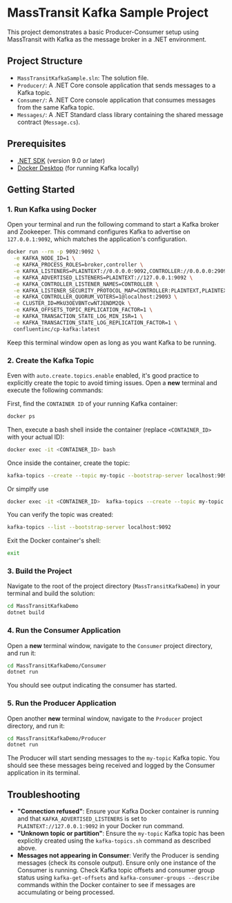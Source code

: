 # MassTransit Kafka Sample Project

This project demonstrates a basic Producer-Consumer setup using MassTransit with Kafka as the message broker in a .NET environment.

## Project Structure

- `MassTransitKafkaSample.sln`: The solution file.
- `Producer/`: A .NET Core console application that sends messages to a Kafka topic.
- `Consumer/`: A .NET Core console application that consumes messages from the same Kafka topic.
- `Messages/`: A .NET Standard class library containing the shared message contract (`Message.cs`).

## Prerequisites

- [.NET SDK](https://dotnet.microsoft.com/download) (version 9.0 or later)
- [Docker Desktop](https://www.docker.com/products/docker-desktop) (for running Kafka locally)

## Getting Started

### 1. Run Kafka using Docker

Open your terminal and run the following command to start a Kafka broker and Zookeeper. This command configures Kafka to advertise on `127.0.0.1:9092`, which matches the application's configuration.

```bash
docker run --rm -p 9092:9092 \
  -e KAFKA_NODE_ID=1 \
  -e KAFKA_PROCESS_ROLES=broker,controller \
  -e KAFKA_LISTENERS=PLAINTEXT://0.0.0.0:9092,CONTROLLER://0.0.0.0:29093 \
  -e KAFKA_ADVERTISED_LISTENERS=PLAINTEXT://127.0.0.1:9092 \
  -e KAFKA_CONTROLLER_LISTENER_NAMES=CONTROLLER \
  -e KAFKA_LISTENER_SECURITY_PROTOCOL_MAP=CONTROLLER:PLAINTEXT,PLAINTEXT:PLAINTEXT \
  -e KAFKA_CONTROLLER_QUORUM_VOTERS=1@localhost:29093 \
  -e CLUSTER_ID=MkU3OEVBNTcwNTJENDM2Qk \
  -e KAFKA_OFFSETS_TOPIC_REPLICATION_FACTOR=1 \
  -e KAFKA_TRANSACTION_STATE_LOG_MIN_ISR=1 \
  -e KAFKA_TRANSACTION_STATE_LOG_REPLICATION_FACTOR=1 \
  confluentinc/cp-kafka:latest
```

Keep this terminal window open as long as you want Kafka to be running.

### 2. Create the Kafka Topic

Even with `auto.create.topics.enable` enabled, it's good practice to explicitly create the topic to avoid timing issues. Open a **new** terminal and execute the following commands:

First, find the `CONTAINER ID` of your running Kafka container:
```bash
docker ps
```

Then, execute a bash shell inside the container (replace `<CONTAINER_ID>` with your actual ID):
```bash
docker exec -it <CONTAINER_ID> bash
```

Once inside the container, create the topic:
```bash
kafka-topics --create --topic my-topic --bootstrap-server localhost:9092 --partitions 1 --replication-factor 1
```

Or simplfy use
```bash
docker exec -it <CONTAINER_ID>  kafka-topics --create --topic my-topic --bootstrap-server 127.0.0.1:9092 --partitions 3 --replication-factor 1
```

You can verify the topic was created:
```bash
kafka-topics --list --bootstrap-server localhost:9092
```

Exit the Docker container's shell:
```bash
exit
```

### 3. Build the Project

Navigate to the root of the project directory (`MassTransitKafkaDemo`) in your terminal and build the solution:

```bash
cd MassTransitKafkaDemo
dotnet build
```

### 4. Run the Consumer Application

Open a **new** terminal window, navigate to the `Consumer` project directory, and run it:

```bash
cd MassTransitKafkaDemo/Consumer
dotnet run
```

You should see output indicating the consumer has started.

### 5. Run the Producer Application

Open another **new** terminal window, navigate to the `Producer` project directory, and run it:

```bash
cd MassTransitKafkaDemo/Producer
dotnet run
```

The Producer will start sending messages to the `my-topic` Kafka topic. You should see these messages being received and logged by the Consumer application in its terminal.

## Troubleshooting

- **"Connection refused"**: Ensure your Kafka Docker container is running and that `KAFKA_ADVERTISED_LISTENERS` is set to `PLAINTEXT://127.0.0.1:9092` in your Docker run command.
- **"Unknown topic or partition"**: Ensure the `my-topic` Kafka topic has been explicitly created using the `kafka-topics.sh` command as described above.
- **Messages not appearing in Consumer**: Verify the Producer is sending messages (check its console output). Ensure only one instance of the Consumer is running. Check Kafka topic offsets and consumer group status using `kafka-get-offsets` and `kafka-consumer-groups --describe` commands within the Docker container to see if messages are accumulating or being processed.

```

